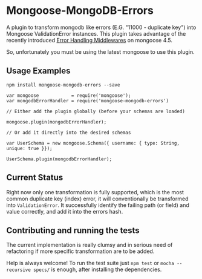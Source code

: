 # Mongoose-MongoDB-Errors

A plugin to transform mongodb like errors (E.G. "11000 - duplicate key") into Mongoose ValidationError instances.
This plugin takes advantage of the recently introduced [Error Handling Middlewares](http://thecodebarbarian.com/mongoose-error-handling.html) on
mongoose 4.5.

So, unfortunately you must be using the latest mongoose to use this plugin.


## Usage Examples

`npm install mongoose-mongodb-errors --save`

    var mongoose            = require('mongoose');
    var mongodbErrorHandler = require('mongoose-mongodb-errors')

    // Either add the plugin globally (before your schemas are loaded)

    mongoose.plugin(mongodbErrorHandler);

    // Or add it directly into the desired schemas

    var UserSchema = new mongoose.Schema({ username: { type: String, unique: true }});

    UserSchema.plugin(mongodbErrorHandler);

## Current Status

Right now only one transformation is fully supported, which is the most common duplicate key (index) error, it will conventionally be transformed into `ValidationError`. It successfully identify the failing path (or field) and value correctly, and add it into the errors hash.

## Contributing and running the tests

The current implementation is really clumsy and in serious need of refactoring if more specific transformation are to be added.

Help is always welcome! To run the test suite just `npm test` or `mocha --recursive specs/` is enough, after installing the dependencies.
